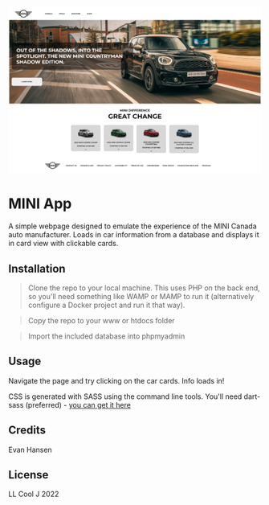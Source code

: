<img src="images/web_pic.jpg">

# MINI App

A simple webpage designed to emulate the experience of the MINI Canada auto manufacturer. Loads in car information from a database and displays it in card view with clickable cards.

## Installation
> Clone the repo to your local machine. This uses PHP on the back end, so you'll need something like WAMP or MAMP to run it (alternatively configure a Docker project and run it that way).

> Copy the repo to your www or htdocs folder

> Import the included database into phpmyadmin

## Usage
Navigate the page and try clicking on the car cards. Info loads in!

CSS is generated with SASS using the command line tools. You'll need dart-sass (preferred) - [you can get it here](https://sass-lang.com/install)

## Credits
Evan Hansen

## License
LL Cool J 2022
